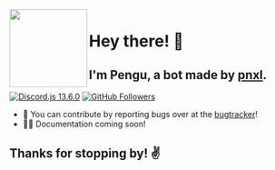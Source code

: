 <img width="137" height="137" align="left" src="https://www.lovethispic.com/uploaded_images/150748-Baby-Penguin.jpg"> 

# Hey there! 👋
## I'm Pengu, a bot made by [pnxl](https://github.com/pnxl).

[![Discord.js 13.6.0](https://img.shields.io/badge/discord.js-13.6.0-ff69b4)](https://github.com/discordjs/discord.js)
[![GitHub Followers](https://img.shields.io/github/followers/arcticpengu?style=flat&label=GitHub%20Followers)](https://github.com/arcticpengu)

- 🌈 You can contribute by reporting bugs over at the [bugtracker](https://github.com/arcticpengu/bugtracker)!
- 👩‍💻 Documentation coming soon!

## Thanks for stopping by! ✌
